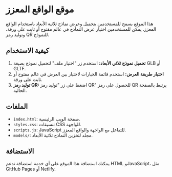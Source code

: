 # موقع الواقع المعزز

هذا الموقع يسمح للمستخدمين بتحميل وعرض نماذج ثلاثية الأبعاد باستخدام الواقع المعزز. يمكن للمستخدمين اختيار عرض النماذج في عالم مفتوح أو ثابت على ورقة، وتوليد رمز QR للنموذج.

## كيفية الاستخدام

1. **تحميل نموذج ثلاثي الأبعاد:** استخدم زر "اختيار ملف" لتحميل نموذج بصيغة GLB أو GLTF.
2. **اختيار طريقة العرض:** استخدم قائمة الخيارات لاختيار بين العرض في عالم مفتوح أو ثابت على ورقة.
3. **توليد رمز QR:** اضغط على زر "توليد رمز QR" للحصول على رمز QR يرتبط بالصفحة الحالية.

## الملفات

- `index.html`: صفحة الويب الرئيسية.
- `styles.css`: تنسيقات CSS للواجهة.
- `scripts.js`: JavaScript للتفاعل مع الواجهة والواقع المعزز.
- `models/`: مجلد لتخزين النماذج ثلاثية الأبعاد.

## الاستضافة

يمكنك استضافة هذا الموقع على أي خدمة استضافة تدعم HTML وJavaScript، مثل GitHub Pages أو Netlify.
